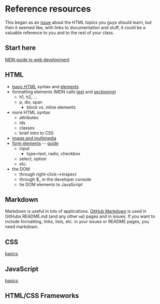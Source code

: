 # Reference resources

This began as an [issue](https://github.com/nomolos2/practiceRepository/issues/2) about the HTML topics you guys should learn, 
but then it seemed like, with links to documentation and stuff, it could be a valuable reference to you and to the rest of your
class.

## Start here

[MDN guide to web development](https://developer.mozilla.org/en-US/docs/Learn)

## HTML

- [basic HTML](https://developer.mozilla.org/en-US/docs/Learn/Getting_started_with_the_web/HTML_basics) syntax and [elements](https://developer.mozilla.org/en-US/docs/Web/HTML/Element)
 - formatting elements (MDN calls [text](https://developer.mozilla.org/en-US/docs/Web/HTML/Element#Text_content) and [sectioning](https://developer.mozilla.org/en-US/docs/Web/HTML/Element#Content_sectioning))
   - h1, h2, ...
   - p, div, span
     - block vs. inline elements
 - more HTML syntax
   - attributes
   - ids
   - classes
   - brief intro to CSS
 - [image and multimedia](https://developer.mozilla.org/en-US/docs/Web/HTML/Element#Image_and_multimedia)
 - [form elements](https://developer.mozilla.org/en-US/docs/Web/HTML/Element#) -- [guide](https://developer.mozilla.org/en-US/docs/Learn/HTML/Forms)
   - input
     - type=text, radio, checkbox
   - select, option
   - etc.
 - the DOM
   - through right-click-->inspect
   - through $_  in the developer console
   - tie DOM elements to JavaScript
  
## Markdown

Markdown is useful in lots of applications. [GitHub Markdown](https://guides.github.com/features/mastering-markdown/) is used in GitHubs README.md (and any other `md`) pages
and in issues. If you want to include formatting, links, lists, etc. in your issues or README pages, you need markdown.

## CSS

[basics](https://developer.mozilla.org/en-US/docs/Learn/Getting_started_with_the_web/CSS_basics)

## JavaScript

[basics](https://developer.mozilla.org/en-US/docs/Learn/Getting_started_with_the_web/JavaScript_basics)



## HTML/CSS Frameworks
